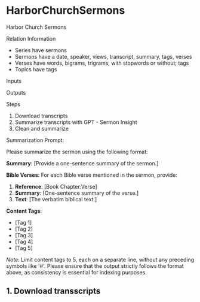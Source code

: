 # HarborChurchSermons
Harbor Church Sermons

Relation Information
- Series have sermons
- Sermons have a date, speaker, views, transcript, summary, tags, verses
- Verses have words, bigrams, trigrams, with stopwords or without; tags
- Topics have tags
  




Inputs

Outputs




Steps
1. Download transcripts
2. Summarize transcripts with GPT - Sermon Insight
3. Clean and summarize

Summarization Prompt:

Please summarize the sermon using the following format:

**Summary**: [Provide a one-sentence summary of the sermon.]

**Bible Verses**:
For each Bible verse mentioned in the sermon, provide:
1) **Reference**: [Book Chapter:Verse]
2) **Summary**: [One-sentence summary of the verse.]
3) **Text**: [The verbatim biblical text.]

**Content Tags**:
- [Tag 1]
- [Tag 2]
- [Tag 3]
- [Tag 4]
- [Tag 5]

*Note*: Limit content tags to 5, each on a separate line, without any preceding symbols like '#'.
Please ensure that the output strictly follows the format above, as consistency is essential for indexing purposes.


## 1. Download transscripts
